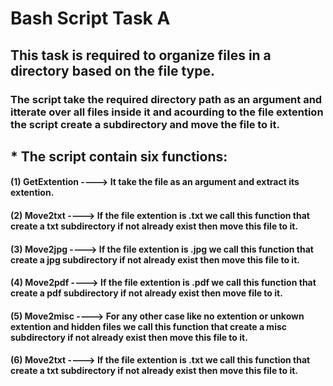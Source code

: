# Bash Script Task A
## This task is required to organize files in a directory based on the file type.
### The script take the required directory path as an argument and itterate over all files inside it and acourding to the file extention the script create a subdirectory and move the file to it.
## * The script contain six functions:
#### (1) GetExtention ----> It take the file as an argument and extract its extention.
#### (2) Move2txt ----> If the file extention is .txt we call this function that create a txt subdirectory if not already exist then move this file to it. 
#### (3) Move2jpg ----> If the file extention is .jpg we call this function that create a jpg subdirectory if not already exist then move this file to it. 
#### (4) Move2pdf ----> If the file extention is .pdf we call this function that create a pdf subdirectory if not already exist then move file to it. 
#### (5) Move2misc ----> For any other case like no extention or unkown extention and hidden files we call this function that create a misc subdirectory if not already exist then move this file to it. 
#### (6) Move2txt ----> If the file extention is .txt we call this function that create a txt subdirectory if not already exist then move this file to it. 
